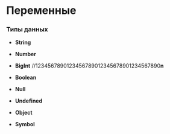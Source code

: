 # Переменные

### Типы данных
- **String**

- **Number**

- **BigInt** //1234567890123456789012345678901234567890**n**

- **Boolean** 

- **Null**

- **Undefined**

- **Object**

- **Symbol**
